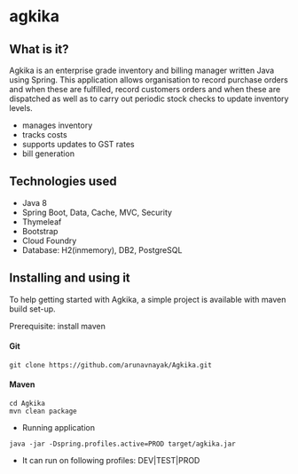 # agkika

## What is it? 
Agkika is an enterprise grade inventory and billing manager written Java using Spring. 
This application allows organisation to record purchase orders and when these are fulfilled, record customers orders and when these are dispatched as well as to carry out periodic stock checks to update inventory levels.
* manages inventory
* tracks costs
* supports updates to GST rates
* bill generation

## Technologies used
* Java 8
* Spring Boot, Data, Cache, MVC, Security
* Thymeleaf
* Bootstrap
* Cloud Foundry
* Database: H2(inmemory), DB2, PostgreSQL

## Installing and using it
To help getting started with Agkika, a simple project is available with maven build set-up.

Prerequisite: install maven
#### Git
```
git clone https://github.com/arunavnayak/Agkika.git
```
#### Maven
```
cd Agkika
mvn clean package
```
* Running application
```
java -jar -Dspring.profiles.active=PROD target/agkika.jar
```
* It can run on following profiles: DEV|TEST|PROD



